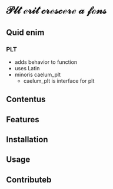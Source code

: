 # $\mathscr{Plt\ erit\ crescere\ a\ fons}$

## Quid enim
### PLT
- adds behavior to function
- uses Latin
- minoris caelum_plt
  - caelum_plt is interface for plt

## Contentus

## Features
## Installation
## Usage
## Contributeb